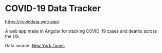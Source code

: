 # COVID-19 Data Tracker

https://coviddata.web.app/

A web app made in Angular for tracking COVID-19 cases and deaths across the US.

Data source: [New York Times](https://github.com/nytimes/covid-19-data)
